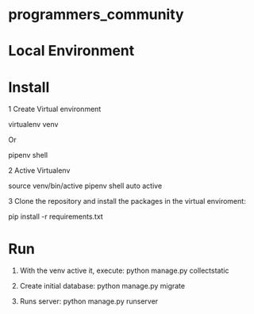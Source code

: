 # programmers_community

# Local Environment

# Install
1 Create Virtual environment

 virtualenv venv
 
 Or
 
 pipenv shell
 
2 Active Virtualenv

 source venv/bin/active
pipenv shell auto active

3 Clone the repository and install the packages in the virtual enviroment:

 pip install -r requirements.txt

# Run

1. With the venv active it, execute: 
 python manage.py collectstatic

2. Create initial database:
 python manage.py migrate
 
3. Runs server:
 python manage.py runserver
 
